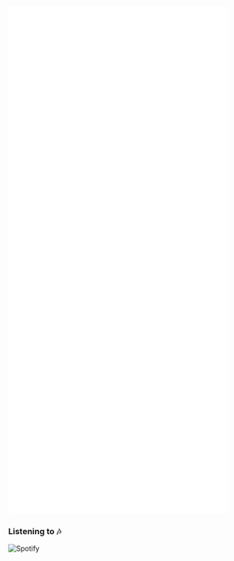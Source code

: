 <!-- ### Hello there <img src="https://raw.githubusercontent.com/AjmalShajahan/AjmalShajahan/main/wave.gif" width="30px"> -->



<!-- ![Profile Views](https://hits.seeyoufarm.com/api/count/incr/badge.svg?url=https%3A%2F%2Fgithub.com%2FAjmalShajahan&count_bg=%230088CC&title_bg=%23000000&icon=&icon_color=%23E7E7E7&title=Profile+Views&edge_flat=true) -->


<!--
### Trophies 🏆

![Github Trophy](https://github-profile-trophy.vercel.app/?username=AjmalShajahan&theme=dracula)


### Stats ⚡️

![Github Activity Graph](https://activity-graph.herokuapp.com/graph?username=AjmalShajahan&custom_title=Activity+Graph&theme=dracula)

![Github Stats](https://github-readme-stats.vercel.app/api?username=AjmalShajahan&show_icons=true&title_color=0088CC&custom_title=GitHub+Stats&icon_color=0088CC&include_all_commits=true&theme=dracula&cache_seconds=86400&count_private=true)

![GitHub Streak](http://github-readme-streak-stats.herokuapp.com?user=AjmalShajahan&theme=dracula)


### Top Langs
![Top Langs](https://github-readme-stats.vercel.app/api/top-langs/?username=AjmalShajahan&show_icons=true&title_color=0088CC&icon_color=0088CC&ring=0088CC&fire=e25822&include_all_commits=true&theme=dracula&cache_seconds=86400&count_private=true&layout=compact&langs_count=10)


![Wakatime Stats](https://github-readme-stats.vercel.app/api/wakatime?username=AjmalShajahan&title_color=0088CC&icon_color=0088CC&theme=dracula&layout=compact)
-->

<!-- ## 📊 Stats -->

![Metrics](https://github.com/AjmalShajahan/AjmalShajahan/raw/main/metrics.svg)


### Listening to 🎶

![Spotify](https://ajmal-spotify-readme.vercel.app/api?theme=dark&spin=true&scan=true&rainbow=true)

